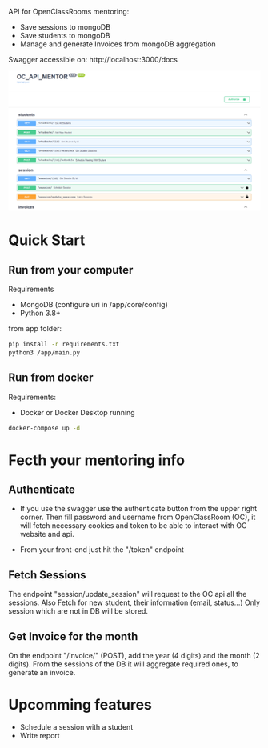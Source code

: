 API for OpenClassRooms mentoring:

- Save sessions to mongoDB
- Save students to mongoDB
- Manage and generate Invoices from mongoDB aggregation

Swagger accessible on:
http://localhost:3000/docs

<img src="img/swagger.PNG"/>

# Quick Start
## Run from your computer
Requirements
- MongoDB (configure uri in /app/core/config)
- Python 3.8+


from app folder:
````bash
pip install -r requirements.txt
python3 /app/main.py
````

## Run from docker
Requirements:
- Docker or Docker Desktop running

````bash
docker-compose up -d
````

# Fecth your mentoring info
## Authenticate 
 - If you use the swagger use the authenticate button from the upper right corner.
Then fill password and username from OpenClassRoom (OC), 
it will fetch necessary cookies and token to be able to interact 
with OC website and api.

 - From your front-end just hit the "/token" endpoint

## Fetch Sessions
The endpoint "session/update_session" will request to the OC api all the sessions.
Also Fetch for new student, their information (email, status...)
Only session which are not in DB will be stored.

## Get Invoice for the month
On the endpoint "/invoice/" (POST), add the year (4 digits) and the month (2 digits).
From the sessions of the DB it will aggregate required ones, to generate an invoice.



# Upcomming features
- Schedule a session with a student
- Write report
